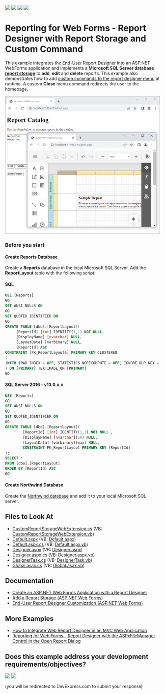 <!-- default badges list -->
![](https://img.shields.io/endpoint?url=https://codecentral.devexpress.com/api/v1/VersionRange/128601580/23.1.3%2B)
[![](https://img.shields.io/badge/Open_in_DevExpress_Support_Center-FF7200?style=flat-square&logo=DevExpress&logoColor=white)](https://supportcenter.devexpress.com/ticket/details/T178798)
[![](https://img.shields.io/badge/📖_How_to_use_DevExpress_Examples-e9f6fc?style=flat-square)](https://docs.devexpress.com/GeneralInformation/403183)
[![](https://img.shields.io/badge/💬_Leave_Feedback-feecdd?style=flat-square)](#does-this-example-address-your-development-requirementsobjectives)
<!-- default badges end -->
# Reporting for Web Forms - Report Designer with Report Storage and Custom Command

This example integrates the [End-User Report Designer](https://docs.devexpress.com/XtraReports/17103/web-reporting/asp-net-webforms-reporting/end-user-report-designer) into an ASP.NET WebForms application and implements a **Microsoft SQL Server database [report storage](https://docs.devexpress.com/XtraReports/DevExpress.XtraReports.Web.Extensions.ReportStorageWebExtension)** to **add**, **edit** and **delete** reports. This example also demonstrates how to add [custom commands to the report designer menu](https://docs.devexpress.com/XtraReports/17626/web-reporting/asp-net-webforms-reporting/end-user-report-designer/customization/customize-the-report-designer-toolbar) at runtime. A custom **Close** menu command redirects the user to the homepage.

![Report Designer with Report Storage and Custom Command](Images/screenshot.png)

### Before you start

#### Create Reports Database

Create a **Reports** database in the local Microsoft SQL Server. Add the **ReportLayout** table with the following script:
#### SQL
```SQL
USE [Reports]
GO
SET ANSI_NULLS ON
GO
SET QUOTED_IDENTIFIER ON
GO
CREATE TABLE [dbo].[ReportLayout](
     [ReportId] [int] IDENTITY(1,1) NOT NULL,
     [DisplayName] [nvarchar] NULL,
     [LayoutData] [varbinary] NULL,
     [ReportId] ASC
CONSTRAINT [PK_ReportLayout6] PRIMARY KEY CLUSTERED 
(
)WITH (PAD_INDEX = OFF, STATISTICS_NORECOMPUTE = OFF, IGNORE_DUP_KEY =  OFF, ALLOW_ROW_LOCKS = ON, ALLOW_PAGE_LOCKS = ON) ON [PRIMARY]
) ON [PRIMARY] TEXTIMAGE_ON [PRIMARY]
GO
```
#### SQL Server 2016 - v13.0.x.x
```SQL
USE [Reports]
GO
SET ANSI_NULLS ON
GO
SET QUOTED_IDENTIFIER ON
GO
CREATE TABLE [dbo].[ReportLayout](
        [ReportId] [int] IDENTITY(1,1) NOT NULL ,
        [DisplayName] [nvarchar](50) NULL,
        [LayoutData] [varbinary](max) NULL,
        CONSTRAINT PK_ReportLayout PRIMARY KEY (ReportId)
);
SELECT * 
FROM [dbo].[ReportLayout]
ORDER BY [ReportId] ASC        
GO
```
#### Create Northwind Database

Create the [Northwind database](https://github.com/microsoft/sql-server-samples/tree/master/samples/databases/northwind-pubs) and add it to your local Microsoft SQL server. 

## Files to Look At

* [CustomReportStorageWebExtension.cs](./CS/SimpleWebReportCatalog/App_Code/CustomReportStorageWebExtension.cs) (VB: [CustomReportStorageWebExtension.vb](./VB/SimpleWebReportCatalog/App_Code/CustomReportStorageWebExtension.vb))
* [Default.aspx](./CS/SimpleWebReportCatalog/Default.aspx) (VB: [Default.aspx](./VB/SimpleWebReportCatalog/Default.aspx))
* [Default.aspx.cs](./CS/SimpleWebReportCatalog/Default.aspx.cs) (VB: [Default.aspx.vb](./VB/SimpleWebReportCatalog/Default.aspx.vb))
* [Designer.aspx](./CS/SimpleWebReportCatalog/Designer.aspx) (VB: [Designer.aspx](./VB/SimpleWebReportCatalog/Designer.aspx))
* [Designer.aspx.cs](./CS/SimpleWebReportCatalog/Designer.aspx.cs) (VB: [Designer.aspx.vb](./VB/SimpleWebReportCatalog/Designer.aspx.vb))
* [DesignerTask.cs](./CS/SimpleWebReportCatalog/DesignerTask.cs) (VB: [DesignerTask.vb](./VB/SimpleWebReportCatalog/DesignerTask.vb))
* [Global.asax.cs](./CS/SimpleWebReportCatalog/Global.asax.cs) (VB: [Global.asax.vb](./VB/SimpleWebReportCatalog/Global.asax.vb))

## Documentation

- [Create an ASP.NET Web Forms Application with a Report Designer](https://docs.devexpress.com/XtraReports/119172/web-reporting/asp-net-webforms-reporting/end-user-report-designer-in-asp-net-web-forms-reporting/quick-start/create-an-aspnet-webforms-application-with-a-report-designer)
- [Add a Report Storage (ASP.NET Web Forms)](https://docs.devexpress.com/XtraReports/17553/web-reporting/asp-net-webforms-reporting/end-user-report-designer-in-asp-net-web-forms-reporting/add-a-report-storage)
- [End-User Report Designer Customization (ASP.NET Web Forms)](https://docs.devexpress.com/XtraReports/17546/web-reporting/asp-net-webforms-reporting/end-user-report-designer-in-asp-net-web-forms-reporting/customization)


## More Examples

* [How to Integrate Web Report Designer in an MVC Web Application](https://github.com/DevExpress-Examples/Reporting_how-to-integrate-the-web-report-designer-into-an-mvc-web-application-t190370)
* [Reporting for Web Forms - Report Designer with the ASPxFileManager Control in the Open Report Dialog](https://github.com/DevExpress-Examples/reporting-web-forms-designer-file-management-dialog)
<!-- feedback -->
## Does this example address your development requirements/objectives?

[<img src="https://www.devexpress.com/support/examples/i/yes-button.svg"/>](https://www.devexpress.com/support/examples/survey.xml?utm_source=github&utm_campaign=reporting-web-forms-designer-storage&~~~was_helpful=yes) [<img src="https://www.devexpress.com/support/examples/i/no-button.svg"/>](https://www.devexpress.com/support/examples/survey.xml?utm_source=github&utm_campaign=reporting-web-forms-designer-storage&~~~was_helpful=no)

(you will be redirected to DevExpress.com to submit your response)
<!-- feedback end -->
